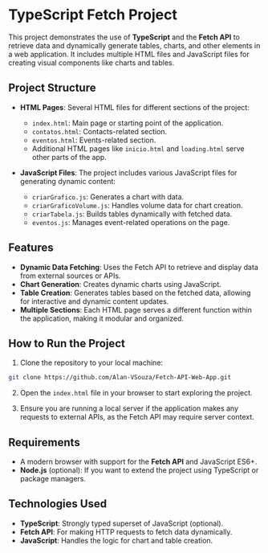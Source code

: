 # TypeScript Fetch Project

This project demonstrates the use of **TypeScript** and the **Fetch API** to retrieve data and dynamically generate tables, charts, and other elements in a web application. It includes multiple HTML files and JavaScript files for creating visual components like charts and tables.

## Project Structure

- **HTML Pages**: Several HTML files for different sections of the project:
  - `index.html`: Main page or starting point of the application.
  - `contatos.html`: Contacts-related section.
  - `eventos.html`: Events-related section.
  - Additional HTML pages like `inicio.html` and `loading.html` serve other parts of the app.

- **JavaScript Files**: The project includes various JavaScript files for generating dynamic content:
  - `criarGrafico.js`: Generates a chart with data.
  - `criarGraficoVolume.js`: Handles volume data for chart creation.
  - `criarTabela.js`: Builds tables dynamically with fetched data.
  - `eventos.js`: Manages event-related operations on the page.

## Features

- **Dynamic Data Fetching**: Uses the Fetch API to retrieve and display data from external sources or APIs.
- **Chart Generation**: Creates dynamic charts using JavaScript.
- **Table Creation**: Generates tables based on the fetched data, allowing for interactive and dynamic content updates.
- **Multiple Sections**: Each HTML page serves a different function within the application, making it modular and organized.

## How to Run the Project

1. Clone the repository to your local machine:

```bash
git clone https://github.com/Alan-VSouza/Fetch-API-Web-App.git
```

2. Open the `index.html` file in your browser to start exploring the project.

3. Ensure you are running a local server if the application makes any requests to external APIs, as the Fetch API may require server context.

## Requirements

- A modern browser with support for the **Fetch API** and JavaScript ES6+.
- **Node.js** (optional): If you want to extend the project using TypeScript or package managers.

## Technologies Used

- **TypeScript**: Strongly typed superset of JavaScript (optional).
- **Fetch API**: For making HTTP requests to fetch data dynamically.
- **JavaScript**: Handles the logic for chart and table creation.

